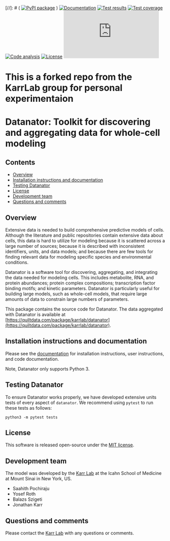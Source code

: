 [//]: # ( [![PyPI package](https://img.shields.io/pypi/v/datanator.svg)](https://pypi.python.org/pypi/datanator) )
[![Documentation](https://readthedocs.org/projects/datanator/badge/?version=latest)](http://docs.karrlab.org/datanator)
[![Test results](https://circleci.com/gh/KarrLab/datanator.svg?style=shield)](https://circleci.com/gh/KarrLab/datanator)
[![Test coverage](https://coveralls.io/repos/github/KarrLab/datanator/badge.svg)](https://coveralls.io/github/KarrLab/datanator)
[![Code analysis](https://api.codeclimate.com/v1/badges/e9b796130e29aee4672f/maintainability)](https://codeclimate.com/github/KarrLab/datanator)
[![License](https://img.shields.io/github/license/KarrLab/datanator.svg)](LICENSE)
![Analytics](https://ga-beacon.appspot.com/UA-86759801-1/datanator/README.md?pixel)
# This is a forked repo from the KarrLab group for personal experimentaion 

# Datanator: Toolkit for discovering and aggregating data for whole-cell modeling

## Contents
* [Overview](#overview)
* [Installation instructions and documentation](#installation-instructions-and-documentation)
* [Testing Datanator](#testing-datanator)
* [License](#license)
* [Development team](#development-team)
* [Questions and comments](#questions-and-comments)

## Overview
Extensive data is needed to build comprehensive predictive models of cells. Although the literature and public repositories contain extensive data about cells, this data is hard to utilize for modeling because it is scattered across a large number of sources; because it is described with inconsistent identifiers, units, and data models; and because there are few tools for finding relevant data for modeling specific species and environmental conditions. 

Datanator is a software tool for discovering, aggregating, and integrating the data needed for modeling cells. This includes metabolite, RNA, and protein abundances; protein complex compositions; transcription factor binding motifs; and kinetic parameters. Datanator is particularly useful for building large models, such as whole-cell models, that require large amounts of data to constrain large numbers of parameters.

This package contains the source code for Datanator. The data aggregated with Datanator is available at [https://quiltdata.com/package/karrlab/datanator](https://quiltdata.com/package/karrlab/datanator).

## Installation instructions and documentation
Please see the [documentation](http://docs.karrlab.org/datanator) for installation instructions, user instructions, and code documentation. 

Note, Datanator only supports Python 3. 

## Testing Datanator
To ensure Datanator works properly, we have developed extensive units tests of every aspect of `datanator`. We recommend using `pytest` to run these tests as follows:

```
python3 -m pytest tests
```

## License
This software is released open-source under the [MIT license](LICENSE).

## Development team
The model was developed by the [Karr Lab](https://www.karrlab.org) at the Icahn School of Medicine at Mount Sinai in New York, US.

* Saahith Pochiraju
* Yosef Roth
* Balazs Szigeti
* Jonathan Karr

## Questions and comments
Please contact the [Karr Lab](https://www.karrlab.org) with any questions or comments.
